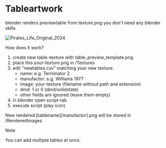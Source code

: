 # Tableartwork
blender renders previewtable from texture.png
you don't need any blender skills

![Pirates_Life_Original_2024](https://github.com/user-attachments/assets/f491e20f-9c20-414a-876b-b10cfcd3f8a9)

How does it work?

1) create new table-texture with table_preview_template.png
2) place this your-texture.png in /Textures
3) edit "newtables.csv" matching your new texture:
   - name: e.g. Terminator 2
   - manufactor: e.g. Williams 1977
   - image: your-texture (filename without path and extension)
   - dmd: 1 or 0 (dmd/solidstate)
   - other fields are ignored (leave them empty)
5) in blender open script-tab
6) execute script (play icon)

New rendered [tablename][manufactor].png will be stored in /RenderedImages

> [!NOTE]
> You can add multiple tables at once.
